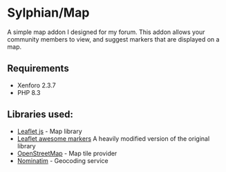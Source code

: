 # Sylphian/Map
A simple map addon I designed for my forum. This addon allows your community members to view, and suggest markers that are displayed on a map.


## Requirements
- Xenforo 2.3.7
- PHP 8.3

## Libraries used:
- [Leaflet js](https://leafletjs.com/) - Map library
- [Leaflet awesome markers](https://github.com/lennardv2/Leaflet.awesome-markers) A heavily modified version of the original library
- [OpenStreetMap](https://www.openstreetmap.org) - Map tile provider
- [Nominatim](https://nominatim.org/) - Geocoding service